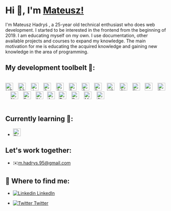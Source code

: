 # Hi 👋, I'm [Mateusz!](https://www.linkedin.com/in/mateusz-hadry%C5%9B-02a4951a2/)

I'm Mateusz Hadryś , a 25-year old technical enthusiast who does web development. I started to be interested in the frontend from the beginning of 2019. I am educating myself on my own. I use documentation, other available projects and courses to expand my knowledge. The main motivation for me is educating the acquired knowledge and gaining new knowledge in the area of ​​programming.<br>

<!--
- 🤔 I’m looking for help with ...
- 💬 Ask me about ...
- 📫 How to reach me: ...
- 😄 Pronouns: ...
- ⚡ Fun fact: ...
-->

<!--- 🔭 I’m currently working on [title](link)-->

## My development toolbelt 🚀:

<br><img alt="HTML" title="HTML" src="https://user-images.githubusercontent.com/1680157/87443762-4af82c80-c5cc-11ea-85cf-57be0e83c169.png" height="24">&nbsp;&nbsp;&nbsp;&nbsp;<img alt="CSS" title="CSS" src="https://user-images.githubusercontent.com/1680157/87443759-4a5f9600-c5cc-11ea-8ae0-715433c1f781.png" height="24">&nbsp;&nbsp;&nbsp;&nbsp;<img alt="JavaScript" title="JavaScript" src="https://user-images.githubusercontent.com/1680157/87443764-4af82c80-c5cc-11ea-82c2-c368ee12cf6d.png" height="24">&nbsp;&nbsp;&nbsp;&nbsp;<img alt="SaSS" title="SASS" src="https://i.imgur.com/LMoZpjV.png" height="24">&nbsp;&nbsp;&nbsp;&nbsp;<img alt="StyledComponents" title="StyledComponents" src="https://i.imgur.com/e1K0LPg.png" height="24">&nbsp;&nbsp;&nbsp;&nbsp;<img alt="ReactJS" title="ReactJS" src="https://i.imgur.com/rxEm83S.png" height="24">&nbsp;&nbsp;&nbsp;&nbsp;<img alt="GatsbyJS" title="GatsbyJS" src="https://i.imgur.com/2IONuD0.png" height="24">&nbsp;&nbsp;&nbsp;&nbsp;<img alt="Redux=" title="Redux" src="https://i.imgur.com/dFSO9rn.png" height="24">&nbsp;&nbsp;&nbsp;&nbsp;<img alt="VS Code" title="VS Code" src="https://user-images.githubusercontent.com/1680157/87443751-492e6900-c5cc-11ea-9854-f82d4d921133.png" height="24">&nbsp;&nbsp;&nbsp;&nbsp;<img alt="Git" title="Git" src="https://user-images.githubusercontent.com/1680157/87443755-49c6ff80-c5cc-11ea-954a-579f7c72873a.png" height="24">&nbsp;&nbsp;&nbsp;&nbsp;<img alt="Firebase" title="Firebase" src="https://i.imgur.com/RxstTy6.png" height="24">&nbsp;&nbsp;&nbsp;&nbsp;<img alt="gsap" title="gsap" src="https://i.imgur.com/c2IraJW.png" height="24">&nbsp;&nbsp;&nbsp;&nbsp;<img alt="Framer-Motion" title="Framer-Motion" src="https://i.imgur.com/gb3Wc4N.png" height="24">&nbsp;&nbsp;&nbsp;&nbsp;<img alt="Node" title="Node" src="https://i.imgur.com/guG3Hry.png" height="24">&nbsp;&nbsp;&nbsp;&nbsp;<img alt="Formik" title="Formik" src="https://i.imgur.com/1tfEPoq.png" height="24">&nbsp;&nbsp;&nbsp;&nbsp;<img alt="NextJS" title="NextJS" src="https://upload.wikimedia.org/wikipedia/commons/thumb/8/8e/Nextjs-logo.svg/1200px-Nextjs-logo.svg.png" height="24">&nbsp;&nbsp;&nbsp;<img alt="ApolloJS" title="ApolloJS" src="https://avatars.githubusercontent.com/u/17189275?s=280&v=4" height="24">&nbsp;&nbsp;&nbsp;<img alt="Typescript" title="Typescript" src="https://miro.medium.com/max/816/1*TpbxEQy4ckB-g31PwUQPlg.png" height="24">&nbsp;&nbsp;&nbsp;&nbsp;<img alt="Docker" title="Docker" src="https://www.docker.com/sites/default/files/d8/2019-07/vertical-logo-monochromatic.png" height="24">&nbsp;&nbsp;&nbsp;&nbsp;<img alt="Magento2" title="Magento2" src="https://jvmsaas.com/media/magefan_blog/magento-2-module-copy_1.png" height="24">&nbsp;&nbsp;&nbsp;&nbsp;<img alt="Strapi" title="Strapi" src="https://img.stackshare.io/service/9983/default_ceb02d01dc0fbee9ecf5559ab23b9ad8f0b0c021.jpg" height="24"><br><br>




## Currently learning 💪:

- <img alt="ThreeJS" title="ThreeJS" src="https://camo.githubusercontent.com/d1dcccc670fbedfb44334f97aec061aa6aadafc9e5e46b61413f2d1c93e702f9/68747470733a2f2f696e67656e75697479736f6674776172656c6162732e636f6d2f77702d636f6e74656e742f75706c6f6164732f323032302f30312f74687265652d6a732d6c6f676f2e706e67" height="24">&nbsp;&nbsp;&nbsp;&nbsp;

<!-- ![Mateusz github stats](https://github-readme-stats.vercel.app/api?username=hadrysm&show_icons=true&theme=dark) -->

## Let's work together:

- ✉️m.hadrys.95@gmail.com

## 🤙 Where to find me:

- [![Linkedin](https://i.stack.imgur.com/gVE0j.png) LinkedIn](https://www.linkedin.com/in/mateusz-hadry%C5%9B/)

- [![Twitter](https://i.imgur.com/XtYrG7a.png) Twitter](https://twitter.com/hadrys_m)
